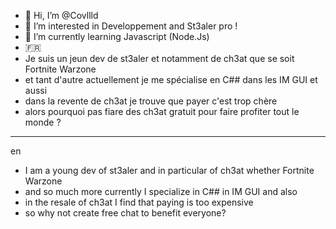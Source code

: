 - 👋 Hi, I’m @Covllld
- 👀 I’m interested in Developpement and St3aler pro !
- 🌱 I’m currently learning Javascript (Node.Js)
- 🇫🇷
- Je suis un jeun dev de st3aler et notamment de ch3at que se soit Fortnite Warzone
-  et tant d'autre actuellement je me spécialise en C## dans les IM GUI et aussi
-  dans la revente de ch3at je trouve que payer c'est trop chère
-  alors pourquoi pas fiare des ch3at gratuit pour faire profiter tout le monde ?
-  -----------------------
en 
- I am a young dev of st3aler and in particular of ch3at whether Fortnite Warzone
- and so much more currently I specialize in C## in IM GUI and also
- in the resale of ch3at I find that paying is too expensive
- so why not create free chat to benefit everyone?

  

<!---
Covllld/Covllld is a ✨ special ✨ repository because its `README.md` (this file) appears on your GitHub profile.
You can click the Preview link to take a look at your changes.
--->
